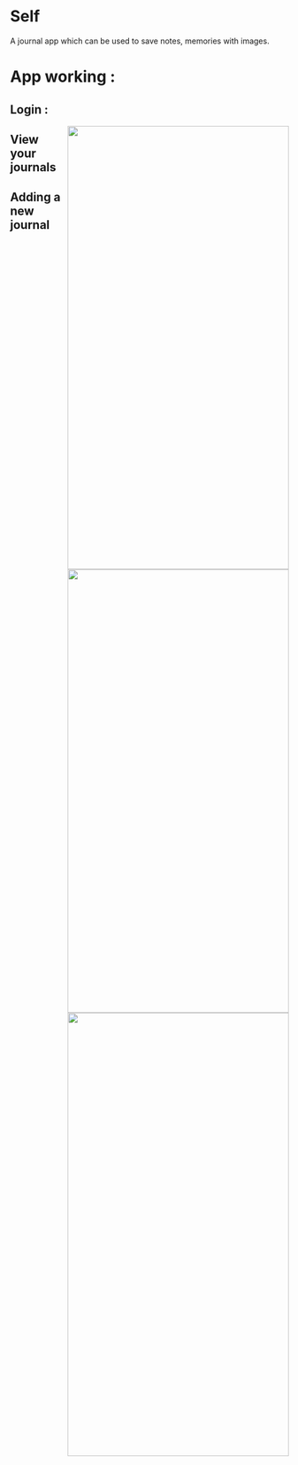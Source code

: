 # Self
A journal app which can be used to save notes, memories with images.

# App working :

## Login : 


<a href="url"><img src="https://j.gifs.com/OgoP1B.gif" align="right" height="800" width="400" ></a>

## View your journals


<a href="url"><img src="https://j.gifs.com/46Dzpg.gif" align="right" height="800" width="400" ></a>

## Adding a new journal


<a href="url"><img src="https://j.gifs.com/qQXlwD.gif" align="right" height="800" width="400" ></a>
